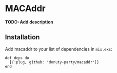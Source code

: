 # MACAddr

**TODO: Add description**

## Installation

Add macaddr to your list of dependencies in `mix.exs`:

    def deps do
      [{:plug, github: "donuty-party/macaddr"}]
    end
